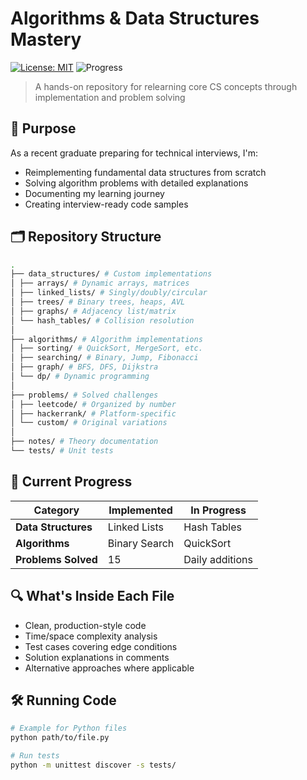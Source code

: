 # Algorithms & Data Structures Mastery

[![License: MIT](https://img.shields.io/badge/License-MIT-yellow.svg)](https://opensource.org/licenses/MIT)
![Progress](https://img.shields.io/badge/Status-Active-brightgreen)

> A hands-on repository for relearning core CS concepts through implementation and problem solving

## 📌 Purpose
As a recent graduate preparing for technical interviews, I'm:
- Reimplementing fundamental data structures from scratch
- Solving algorithm problems with detailed explanations
- Documenting my learning journey
- Creating interview-ready code samples

## 🗂️ Repository Structure
```bash
.
├── data_structures/ # Custom implementations
│ ├── arrays/ # Dynamic arrays, matrices
│ ├── linked_lists/ # Singly/doubly/circular
│ ├── trees/ # Binary trees, heaps, AVL
│ ├── graphs/ # Adjacency list/matrix
│ └── hash_tables/ # Collision resolution
│
├── algorithms/ # Algorithm implementations
│ ├── sorting/ # QuickSort, MergeSort, etc.
│ ├── searching/ # Binary, Jump, Fibonacci
│ ├── graph/ # BFS, DFS, Dijkstra
│ └── dp/ # Dynamic programming
│
├── problems/ # Solved challenges
│ ├── leetcode/ # Organized by number
│ ├── hackerrank/ # Platform-specific
│ └── custom/ # Original variations
│
├── notes/ # Theory documentation
└── tests/ # Unit tests
```


## 🚧 Current Progress
| Category           | Implemented       | In Progress      |
|--------------------|-------------------|------------------|
| **Data Structures**| Linked Lists      | Hash Tables      |
| **Algorithms**     | Binary Search     | QuickSort        |
| **Problems Solved**| 15                | Daily additions  |

## 🔍 What's Inside Each File
- Clean, production-style code
- Time/space complexity analysis
- Test cases covering edge conditions
- Solution explanations in comments
- Alternative approaches where applicable

## 🛠️ Running Code
```bash
# Example for Python files
python path/to/file.py

# Run tests
python -m unittest discover -s tests/